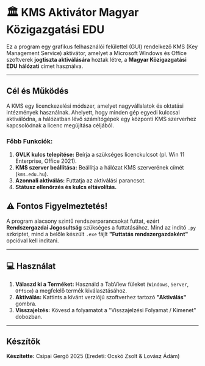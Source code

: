 # 🏛️ KMS Aktivátor Magyar Közigazgatási EDU

Ez a program egy grafikus felhasználói felülettel (GUI) rendelkező KMS (Key Management Service) aktivátor, amelyet a Microsoft Windows és Office szoftverek **jogtiszta aktiválására** hoztak létre, a **Magyar Közigazgatási EDU hálózati** címet használva.

---

## Cél és Működés

A KMS egy licenckezelési módszer, amelyet nagyvállalatok és oktatási intézmények használnak. Ahelyett, hogy minden gép egyedi kulccsal aktiválódna, a hálózatban lévő számítógépek egy központi KMS szerverhez kapcsolódnak a licenc megújítása céljából.

### Főbb Funkciók:
1. **GVLK kulcs telepítése:** Beírja a szükséges licenckulcsot (pl. Win 11 Enterprise, Office 2021).
2. **KMS szerver beállítása:** Beállítja a hálózat KMS szerverének címét (`kms.edu.hu`).
3. **Azonnali aktiválás:** Futtatja az aktiválási parancsot.
4. **Státusz ellenőrzés és kulcs eltávolítás.**

## ⚠️ Fontos Figyelmeztetés!

A program alacsony szintű rendszerparancsokat futtat, ezért **Rendszergazdai Jogosultság** szükséges a futtatásához. Mind az indító `.py` szkriptet, mind a belőle készült `.exe` fájlt **"Futtatás rendszergazdaként"** opcióval kell indítani.

---

## 💻 Használat

1.  **Válaszd ki a Terméket:** Használd a TabView füleket (`Windows`, `Server`, `Office`) a megfelelő termék kiválasztásához.
2.  **Aktiválás:** Kattints a kívánt verziójú szoftverhez tartozó **"Aktiválás"** gombra.
3.  **Visszajelzés:** Kövesd a folyamatot a "Visszajelzési Folyamat / Kimenet" dobozban.

---

## Készítők

**Készítette:** Csipai Gergő 2025 (Eredeti: Ocskó Zsolt & Lovász Ádám)
